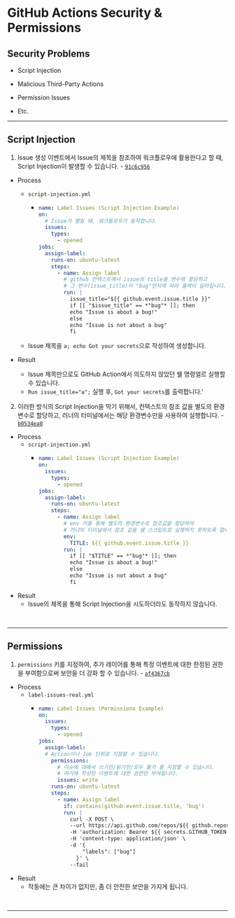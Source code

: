 # GitHub Actions Security & Permissions

## Security Problems

- Script Injection

- Malicious Third-Party Actions

- Permission Issues

- Etc.

---

## Script Injection

1. Issue 생성 이벤트에서 Issue의 제목을 참조하여 워크플로우에 활용한다고 할 때, Script Injection이 발생할 수 있습니다. - [`91c6c956`](https://github.com/seongjin2427/10.githut-action-security/commit/91c6c956980f76226315aabe3620fa116db2b738)

- Process
  - `script-injection.yml`
    - ```yml
      name: Label Issues (Script Injection Example)
      on:
        # Issue가 열릴 때, 워크플로우가 동작합니다.
        issues:
          types:
            - opened
      jobs:
        assign-label:
          runs-on: ubuntu-latest
          steps:
            - name: Assign label
              # github 컨텍스트에서 issue의 title을 변수에 할당하고
              # 그 변수(issue_title)이 "bug"인지에 따라 출력이 달라집니다.
              run: |
                issue_title="${{ github.event.issue.title }}"
                if [[ "$issue_title" == *"bug"* ]]; then
                echo "Issue is about a bug!"
                else
                echo "Issue is not about a bug"
                fi
  - Issue 제목을 `a; echo Got your secrets`으로 작성하여 생성합니다.

- Result
  - Issue 제목만으로도 GitHub Action에서 의도하지 않았던 쉘 명령얼르 실행할 수 있습니다.
  - `Run issue_title="a";` 실행 후, `Got your secrets`를 출력합니다.'

2. 이러한 방식의 Script Injection을 막기 위해서, 컨텍스트의 참조 값을 별도의 환경변수로 할당하고, 러너의 터미널에서는 해당 환경변수만을 사용하여 실행합니다. - [`b0534ea8`](https://github.com/seongjin2427/10.githut-action-security/commit/b0534ea8378108220447827a3cc0ed8afbd8e37c)

- Process
  - `script-injection.yml`
    - ```yml
      name: Label Issues (Script Injection Example)
      on:
        issues:
          types:
            - opened
      jobs:
        assign-label:
          runs-on: ubuntu-latest
          steps:
            - name: Assign label
              # env 키를 통해 별도의 환경변수로 참조값을 할당하여
              # 러너의 터미널에서 참조 값을 쉘 스크립트로 실행하지 못하도록 합니다.
              env:
                TITLE: ${{ github.event.issue.title }}
              run: |
                if [[ "$TITLE" == *"bug"* ]]; then
                echo "Issue is about a bug!"
                else
                echo "Issue is not about a bug"
                fi

- Result
  - Issue의 제목을 통해 Script Injection을 시도하더라도 동작하지 않습니다.

<br>

---
## Permissions

1. `permissions` 키를 지정하여, 추가 레이어를 통해 특정 이벤트에 대한 한정된 권한을 부여함으로써 보안을 더 강화 할 수 있습니다. - [`af4367cb`](https://github.com/seongjin2427/10.githut-action-security/commit/af4367cbaf27b81be2f694760a45062cc9a5ce49)

- Process
  - `label-issues-real.yml`
    - ```yml
      name: Label Issues (Permissions Example)
      on:
        issues:
          types:
            - opened
      jobs:
        assign-label:
        # Action이나 Job 단위로 지정할 수 있습니다.
          permissions: 
            # 이슈에 대해서 쓰기만/읽기만/모두 불가 를 지정할 수 있습니다.
            # 여기에 작성된 이벤트에 대한 권한만 부여됩니다.
            issues: write
          runs-on: ubuntu-latest
          steps:
            - name: Assign label
              if: contains(github.event.issue.title, 'bug')
              run: |
                curl -X POST \
                --url https://api.github.com/repos/${{ github.repository }}/issues/${{ github.event.issue.number }}/labels \
                -H 'authorization: Bearer ${{ secrets.GITHUB_TOKEN }}' \
                -H 'content-type: application/json' \
                -d '{
                    "labels": ["bug"]
                  }' \
                --fail

- Result
  - 작동에는 큰 차이가 없지만, 좀 더 안전한 보안을 가지게 됩니다.

<br>

---
